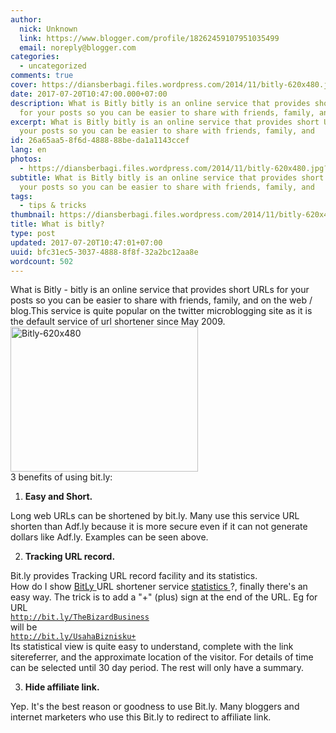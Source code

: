 ```yaml
---
author:
  nick: Unknown
  link: https://www.blogger.com/profile/18262459107951035499
  email: noreply@blogger.com
categories:
  - uncategorized
comments: true
cover: https://diansberbagi.files.wordpress.com/2014/11/bitly-620x480.jpg?w=300&h=232
date: 2017-07-20T10:47:00.000+07:00
description: What is Bitly bitly is an online service that provides short URLs
  for your posts so you can be easier to share with friends, family, and
excerpt: What is Bitly bitly is an online service that provides short URLs for
  your posts so you can be easier to share with friends, family, and
id: 26a65aa5-8f6d-4888-88be-da1a1143ccef
lang: en
photos:
  - https://diansberbagi.files.wordpress.com/2014/11/bitly-620x480.jpg?w=300&h=232
subtitle: What is Bitly bitly is an online service that provides short URLs for
  your posts so you can be easier to share with friends, family, and
tags:
  - tips & tricks
thumbnail: https://diansberbagi.files.wordpress.com/2014/11/bitly-620x480.jpg?w=300&h=232
title: What is bitly?
type: post
updated: 2017-07-20T10:47:01+07:00
uuid: bfc31ec5-3037-4888-8f8f-32a2bc12aa8e
wordcount: 502
---
```


What is Bitly - bitly is an online service that provides short URLs for your posts so you can be easier to share with friends, family, and on the web / blog.This service is quite popular on the twitter microblogging site as it is the default service of url shortener since May 2009.<br><a href="https://diansberbagi.files.wordpress.com/2014/11/bitly-620x480.jpg" rel="noopener noreferer nofollow"> <img alt="Bitly-620x480" height="232" src="https://diansberbagi.files.wordpress.com/2014/11/bitly-620x480.jpg?w=300&amp;h=232" width="300"> </a><br>3 benefits of using bit.ly:<br><ol><li> <strong>Easy and Short.</strong> </li></ol>Long web URLs can be shortened by bit.ly. Many use this service URL shorten than Adf.ly because it is more secure even if it can not generate dollars like Adf.ly. Examples can be seen above.<br><ol start="2"><li> <strong>Tracking URL record.</strong> </li></ol>Bit.ly provides Tracking URL record facility and its statistics. <br>How do I show <a href="https://translate.googleusercontent.com/translate_c?depth=1&amp;nv=1&amp;rurl=translate.google.com&amp;sl=id&amp;sp=nmt4&amp;tl=en&amp;u=http://bitly.com/&amp;usg=ALkJrhiIAPL_dQlidZoZU6lXCVM2YagZpA" rel="noopener noreferer nofollow"> BitLy </a> URL shortener service <a href="https://translate.googleusercontent.com/translate_c?depth=1&amp;nv=1&amp;rurl=translate.google.com&amp;sl=id&amp;sp=nmt4&amp;tl=en&amp;u=http://bitly.com/&amp;usg=ALkJrhiIAPL_dQlidZoZU6lXCVM2YagZpA" rel="noopener noreferer nofollow"> statistics </a> ?, finally there's an easy way. The trick is to add a "+" (plus) sign at the end of the URL. Eg for URL<br><code>http://bit.ly/TheBizardBusiness</code><br>will be<br><code>http://bit.ly/UsahaBiznisku+</code><br>Its statistical view is quite easy to understand, complete with the link sitereferrer, and the approximate location of the visitor. For details of time can be selected until 30 day period. The rest will only have a summary.<br><ol start="3"><li> <strong>Hide affiliate link.</strong> </li></ol>Yep. It's the best reason or goodness to use Bit.ly. Many bloggers and internet marketers who use this Bit.ly to redirect to affiliate link.
